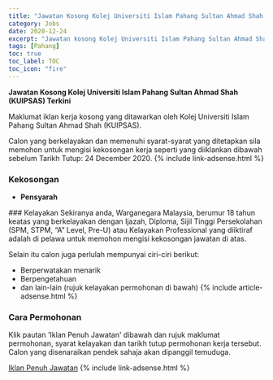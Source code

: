 ```yaml
---
title: "Jawatan Kosong Kolej Universiti Islam Pahang Sultan Ahmad Shah (KUIPSAS) Terkini" 
category: Jobs 
date: 2020-12-24 
excerpt: "Jawatan kosong Kolej Universiti Islam Pahang Sultan Ahmad Shah (KUIPSAS) terkini untuk kekosongan Pensyarah" 
tags: [Pahang] 
toc: true 
toc_label: TOC 
toc_icon: "fire" 
--- 
```


**Jawatan Kosong Kolej Universiti Islam Pahang Sultan Ahmad Shah (KUIPSAS) Terkini**

Maklumat iklan kerja kosong yang ditawarkan oleh Kolej Universiti Islam Pahang Sultan Ahmad Shah (KUIPSAS). 

Calon yang berkelayakan dan memenuhi syarat-syarat yang ditetapkan sila memohon untuk mengisi kekosongan kerja seperti yang diiklankan dibawah sebelum Tarikh Tutup: 24 December 2020. 
{% include link-adsense.html %} 
### Kekosongan 
<ul>
<li><strong>Pensyarah&#160;</strong></li>
</ul> 
### Kelayakan 
Sekiranya anda, Warganegara Malaysia, berumur 18 tahun keatas yang berkelayakan dengan Ijazah, Diploma, Sijil Tinggi Persekolahan (SPM, STPM, “A” Level, Pre-U) atau Kelayakan Professional yang diiktiraf adalah di pelawa untuk memohon mengisi kekosongan jawatan di atas.

Selain itu calon juga perlulah mempunyai ciri-ciri berikut:
- Berperwatakan menarik
- Berpengetahuan
- dan lain-lain (rujuk kelayakan permohonan di bawah) 
{% include article-adsense.html %} 
### Cara Permohonan 
Klik pautan 'Iklan Penuh Jawatan' dibawah dan rujuk maklumat permohonan, syarat kelayakan dan tarikh tutup permohonan kerja tersebut.
Calon yang disenaraikan pendek sahaja akan dipanggil temuduga.

<a href="http://infokerjaya.org/kolej-universiti-islam-pahang-sultan-ahmad-shah/" class="btn btn--info" target="_blank" rel="nofollow noopenner">Iklan Penuh Jawatan</a> 
{% include link-adsense.html %} 